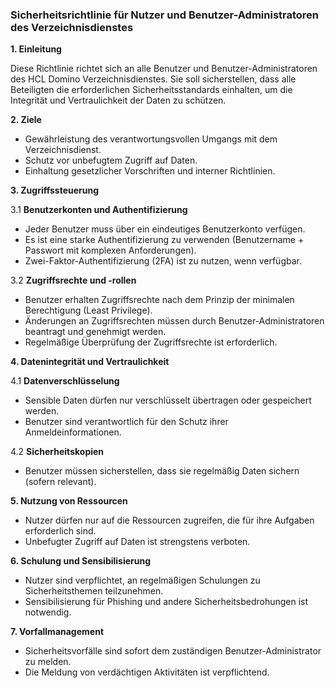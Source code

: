 ### Sicherheitsrichtlinie für Nutzer und Benutzer-Administratoren des Verzeichnisdienstes

**1. Einleitung**

Diese Richtlinie richtet sich an alle Benutzer und Benutzer-Administratoren des HCL Domino Verzeichnisdienstes. Sie soll sicherstellen, dass alle Beteiligten die erforderlichen Sicherheitsstandards einhalten, um die Integrität und Vertraulichkeit der Daten zu schützen.

**2. Ziele**

- Gewährleistung des verantwortungsvollen Umgangs mit dem Verzeichnisdienst.
- Schutz vor unbefugtem Zugriff auf Daten.
- Einhaltung gesetzlicher Vorschriften und interner Richtlinien.

**3. Zugriffssteuerung**

3.1 **Benutzerkonten und Authentifizierung**

- Jeder Benutzer muss über ein eindeutiges Benutzerkonto verfügen.
- Es ist eine starke Authentifizierung zu verwenden (Benutzername + Passwort mit komplexen Anforderungen).
- Zwei-Faktor-Authentifizierung (2FA) ist zu nutzen, wenn verfügbar.

3.2 **Zugriffsrechte und -rollen**

- Benutzer erhalten Zugriffsrechte nach dem Prinzip der minimalen Berechtigung (Least Privilege).
- Änderungen an Zugriffsrechten müssen durch Benutzer-Administratoren beantragt und genehmigt werden.
- Regelmäßige Überprüfung der Zugriffsrechte ist erforderlich.

**4. Datenintegrität und Vertraulichkeit**

4.1 **Datenverschlüsselung**

- Sensible Daten dürfen nur verschlüsselt übertragen oder gespeichert werden.
- Benutzer sind verantwortlich für den Schutz ihrer Anmeldeinformationen.

4.2 **Sicherheitskopien**

- Benutzer müssen sicherstellen, dass sie regelmäßig Daten sichern (sofern relevant).

**5. Nutzung von Ressourcen**

- Nutzer dürfen nur auf die Ressourcen zugreifen, die für ihre Aufgaben erforderlich sind.
- Unbefugter Zugriff auf Daten ist strengstens verboten.

**6. Schulung und Sensibilisierung**

- Nutzer sind verpflichtet, an regelmäßigen Schulungen zu Sicherheitsthemen teilzunehmen.
- Sensibilisierung für Phishing und andere Sicherheitsbedrohungen ist notwendig.

**7. Vorfallmanagement**

- Sicherheitsvorfälle sind sofort dem zuständigen Benutzer-Administrator zu melden.
- Die Meldung von verdächtigen Aktivitäten ist verpflichtend.

